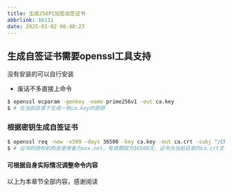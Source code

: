 ```yaml
---
title: 生成256P1加密自签证书
abbrlink: 16111
date: 2025-01-02 06:48:23
---
```

## 生成自签证书需要openssl工具支持
没有安装的可以自行安装

- 废话不多直接上命令

``` bash
$ openssl ecparam -genkey -name prime256v1 -out ca.key
$ # 在当前目录下生成一枚ca.key的密钥
```

### 根据密钥生成自签证书

``` bash
$ openssl req -new -x509 -days 36500 -key ca.key -out ca.crt -subj "/CN=xxx.net"
$ # 证书的颁布机构及使用者为xxx.net，有效期限为36500天，证书为当前目录的ca.crt文件
```

#### 可根据自身实际情况调整命令内容
以上为本章节全部内容，感谢阅读